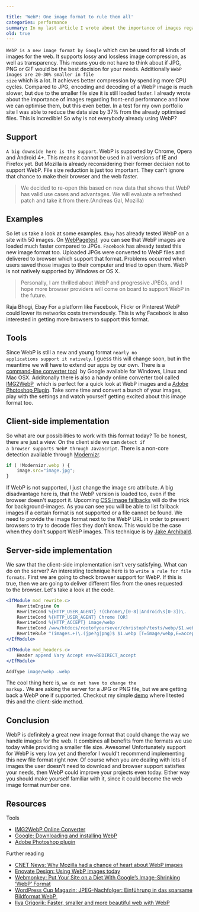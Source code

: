 ```yaml
---

title: 'WebP: One image format to rule them all'
categories: performance
summary: In my last article I wrote about the importance of images regarding performance. Hugo Giraudel pointed out, that I forgot to write about the WebP image format and he was right. So I needed to get myself familiar with this format in order to update my article. It turned it was impossible to summarise this amazing topic in a few sentences. This is why I decided to give WebP the attention it deserves and why I wrote this new little article about it.
old: true
---
```


<code>WebP is a new image format by Google</code> which can be used for all kinds of images for the web. It supports lossy and lossless image compression, as well as transparency. This means you do not have to think about if JPG, PNG or GIF would be the best decision for your needs. Additionally <code>WebP images are 20-30% smaller in file size</code> which is a lot. It achieves better compression by spending more CPU cycles. Compared to JPG, encoding and decoding of a WebP image is much slower, but due to the smaller file size it is still loaded faster.
I already wrote about the importance of images regarding front-end performance and how we can optimise them, but this even better. In a test for my own portfolio site I was able to reduce the data size by 37% from the already optimised files. This is incredible!
So why is not everybody already using WebP?
<h2>Support</h2>

<code>A big downside here is the support</code>. WebP is supported by Chrome, Opera and Android 4+. This means it cannot be used in all versions of IE and Firefox yet. But Mozilla is already reconsidering their former decision not to support WebP. File size reduction is just too important. They can't ignore that chance to make their browser and the web faster.
<blockquote>We decided to re-open this based on new data that shows that WebP has valid use cases and advantages. We will evaluate a refreshed patch and take it from there.(Andreas Gal, Mozilla)</blockquote>

<h2>Examples</h2>

So let us take a look at some examples. <code>Ebay</code> has already tested WebP on a site with 50 images. On <a title="WebPagetest Ebay" href="http://www.webpagetest.org/video/compare.php?tests=130125_6N_KZA%2C130125_NH_KZ8&amp;thumbSize=200&amp;ival=100&amp;end=full" target="_blank">WebPagetest</a>  you can see that WebP images are loaded much faster compared to JPGs.
<code>Facebook</code> has already tested this new image format too. Uploaded JPGs were converted to WebP files and delivered to browser which support that format. Problems occurred when users saved those images to their computer and tried to open them. WebP is not natively supported by Windows or OS X.
<blockquote>Personally, I am thrilled about WebP and progressive JPEGs, and I hope more browser providers will come on board to support WebP in the future.</blockquote>
<p class="quote-author">Raja Bhogi, Ebay
For a platform like Facebook, Flickr or Pinterest WebP could lower its networks costs tremendously. This is why Facebook is also interested in getting more browsers to support this format.
<h2>Tools</h2>

Since WebP is still a new and young format <code>nearly no applications support it natively</code>. I guess this will change soon, but in the meantime we will have to extend our apps by our own.
There is a <a title="WebP Command-line converter tool" href="https://developers.google.com/speed/webp/download" target="_blank">command-line converter tool</a>  by Google available for Windows, Linux and Mac OSX. Additonally there is also a handy online converter tool called <a title="WebP online converter" href="http://img2webp.net/" target="_blank">IMG2WebP</a>  which is perfect for a quick look at WebP images and a <a title="WebP Adobe Photoshop plugin" href="http://telegraphics.com.au/sw/product/WebPFormat" target="_blank">Adobe Photoshop Plugin</a>. Take some time and convert a bunch of your images, play with the settings and watch yourself getting excited about this image format too.
<h2>Client-side implementation</h2>

So what are our possibilities to work with this format today?
To be honest, there are just a view. On the client side we can <code>detect if a browser supports WebP through JavaScript</code>. There is a non-core detection available through <a title="Modernizr WebP detection" href="http://modernizr.com/download/#-img_webp" target="_blank">Modernizr</a>.

```javascript
if ( !Modernizr.webp ) {
    image.src="image.jpg";
}
```

If WebP is not supported, I just change the image src attribute. A big disadvantage here is, that the WebP version is loaded too, even if the browser doesn't support it.
Upcoming <a title="W3C image fallbacks" href="http://www.w3.org/TR/css4-images/#image-fallbacks" target="_blank">CSS image fallbacks</a> will do the trick for background-images. As you can see you will be able to list fallback images if a certain format is not supported or a file cannot be found.
We need to provide the image format next to the WebP URL in order to prevent browsers to try to decode files they don't know. This would be the case when they don't support WebP images. This technique is by <a title="Jake Archibald WebP CSS background images" href="http://lists.w3.org/Archives/Public/www-style/2013Feb/0352.html" target="_blank">Jake Archibald</a>.
<h2>Server-side implementation</h2>

We saw that the client-side implementation isn't very satisfying. What can do on the server?
An interesting technique here is to <code>write a rule for file formats</code>. First we are going to check browser support for WebP. If this is true, then we are going to deliver different files from the ones requested to the browser. Let's take a look at the code.

```apache
<IfModule mod_rewrite.c>
    RewriteEngine On
    RewriteCond %{HTTP_USER_AGENT} !(Chrome\/[0-8]|Android\s[0-3])\.
    RewriteCond %{HTTP_USER_AGENT} Chrome [OR]
    RewriteCond %{HTTP_ACCEPT} image/webp
    RewriteCond /www/htdocs/rootofyoursever/christoph/tests/webp/$1.webp -f
    RewriteRule ^(images.+)\.(jpe?g|png)$ $1.webp [T=image/webp,E=accept:1]
</IfModule>

<IfModule mod_headers.c>
    Header append Vary Accept env=REDIRECT_accept
</IfModule>

AddType image/webp .webp
```

The cool thing here is, <code>we do not have to change the markup.</code> We are asking the server for a JPG or PNG file, but we are getting back a WebP one if supported. Checkout my simple <a title="WebP demo" href="http://tests.christoph-rumpel.com/webp/serverside/" target="_blank">demo</a> where I tested this and the client-side method.
<h2>Conclusion</h2>

WebP is definitely a great new image format that could change the way we handle images for the web. It combines all benefits from the formats we use today while providing a smaller file size. Awesome!
Unfortunately support for WebP is very low yet and therefor I would't recommend implementing this new file format right now. Of course when you are dealing with lots of images the user doesn't need to download and browser support satisfies your needs, then WebP could improve your projects even today.
Either way you should make yourself familiar with it, since it could become the web image format number one.
<h2>Resources</h3>
Tools
<ul>
<li><a title="IMG2WebP online converter" href="http://img2webp.net/" target="_blank">IMG2WebP Online Converter</a></li>
<li><a title="Google WebP downloads" href="https://developers.google.com/speed/webp/download" target="_blank">Google: Downloading and installing WebP</a></li>
<li><a title="Adobe Photoshop plugin" href="http://telegraphics.com.au/sw/product/WebPFormat" target="_blank">Adobe Photoshop plugin</a></li>
</ul>
Further reading
<ul>
<li><a title="CNET News WebP" href="http://news.cnet.com/8301-1023_3-57578813-93/why-mozilla-had-a-change-of-heart-about-webp-images/" target="_blank">CNET News: Why Mozilla had a change of heart about WebP images</a></li>
<li><a title="Using WebP images today" href="http://www.enov8.co.uk/web-design-blog/2013/05/29/using-webp-images-today/" target="_blank">Enovate Design: Using WebP images today</a></li>
<li><a title="Webmonkey WebP diet" href="http://www.webmonkey.com/2013/03/put-your-site-on-a-diet-with-googles-image-shrinking-webp-format/" target="_blank">Webmonkey: Put Your Site on a Diet With Google’s Image-Shrinking ‘WebP’ Format</a></li>
<li><a title="Cup Magazin WebP" href="http://cup.wpcoder.de/webp-jpeg-alternative/" target="_blank">WordPress Cup Magazin: JPEG-Nachfolger: Einführung in das sparsame Bildformat WebP </a></li>
<li><a title="Ilya Grigorik WebP" href="http://www.igvita.com/2013/03/07/faster-smaller-and-more-beautiful-web-with-webp/" target="_blank">Ilya Grigorik: Faster, smaller and more beautiful web with WebP</a></li>
</ul>
